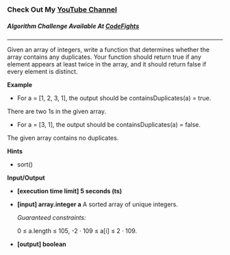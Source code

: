 ### Check Out My [YouTube Channel](https://www.youtube.com/@golbargnet)

##### Algorithm Challenge Available At [CodeFights](https://codefights.com/interview-practice/task/CfknJzPmdbstXhsoJ)
---
Given an array of integers, write a function that determines whether the array contains any duplicates. Your function should return true if any element appears at least twice in the array, and it should return false if every element is distinct.

**Example**
-   For a = [1, 2, 3, 1], the output should be
    containsDuplicates(a) = true.

There are two 1s in the given array.

-   For a = [3, 1], the output should be
    containsDuplicates(a) = false.

The given array contains no duplicates.

**Hints**
-   sort()

**Input/Output**

- **[execution time limit] 5 seconds (ts)**
- **[input] array.integer a**
  A sorted array of unique integers.

  *Guaranteed constraints:*

  0 ≤ a.length ≤ 105,
  -2 · 109 ≤ a[i] ≤ 2 · 109.

- **[output] boolean**